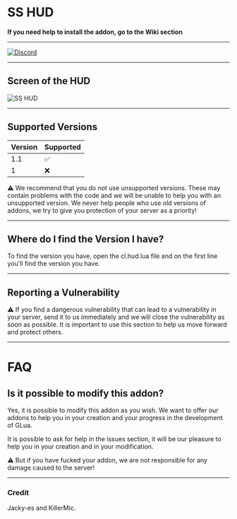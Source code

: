 # SS HUD

**If you need help to install the addon, go to the Wiki section**

***

[![Discord](https://cdn.discordapp.com/attachments/756310049390985299/773705281330479164/20201104_192826.png)](https://discord.gg/aY3rGxVTaa)

***

## Screen of the HUD
![SS HUD](https://steamuserimages-a.akamaihd.net/ugc/1649965854350144482/11310F7DA9922B0AF0B8D4E8E2712489DE2EC1B2/)

***

## Supported Versions

| Version | Supported          |
| ------- | ------------------ |
| 1.1     | :white_check_mark: |
| 1       | :x:                |

:warning: We recommend that you do not use unsupported versions. These may contain problems with the code and we will be unable to help you with an unsupported version. We never help people who use old versions of addons, we try to give you protection of your server as a priority!

***

## Where do I find the Version I have?

To find the version you have, open the cl.hud.lua file and on the first line you'll find the version you have.

***

## Reporting a Vulnerability

:warning: If you find a dangerous vulnerability that can lead to a vulnerability in your server, send it to us immediately and we will close the vulnerability as soon as possible. It is important to use this section to help us move forward and protect others.

***

# FAQ

## Is it possible to modify this addon?

Yes, it is possible to modify this addon as you wish. We want to offer our addons to help you in your creation and your progress in the development of GLua.

It is possible to ask for help in the issues section, it will be our pleasure to help you in your creation and in your modification.

:warning: But if you have fucked your addon, we are not responsible for any damage caused to the server!

***

### Credit

Jacky-es and KillerMic.
